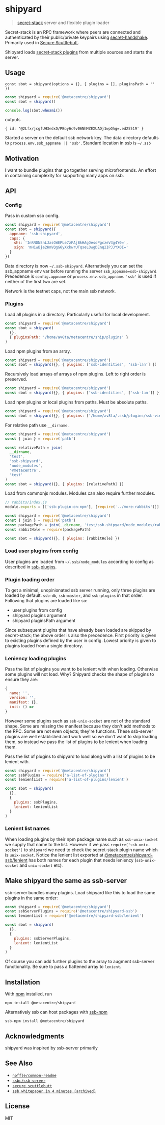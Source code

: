 # shipyard

> [secret-stack](https://github.com/ssb-js/secret-stack) server and flexible plugin loader

Secret-stack is an RPC framework where peers are connected and authenticated by their public/private keypairs using [secret-handshake](https://github.com/auditdrivencrypto/secret-handshake). Primarily used in [Secure Scuttlebutt](https://en.wikipedia.org/wiki/Secure_Scuttlebutt).

Shipyard loads [secret-stack plugins](https://github.com/ssb-js/secret-stack/blob/main/PLUGINS.md) from multiple sources and starts the server.

## Usage

`const sbot = shipyard(options = {}, { plugins = [], pluginsPath = '' })`

```js
const shipyard = require('@metacentre/shipyard')
const sbot = shipyard()

console.log(sbot.whoami())
```

outputs

```
{ id: '@2Lfx/jcgfUH3edxD/PBoy6c9v06NhMZEXUADj1wpQhg=.ed25519' }
```

Started a server on the default ssb network key. The data directory defaults to `process.env.ssb_appname || 'ssb'`. Standard location in ssb is `~/.ssb`

## Motivation

I want to bundle plugins that go together serving microfrontends. An effort in containing complexity for supporting many apps on ssb.

## API

### Config

Pass in custom ssb config.

```js
const shipyard = require('@metacentre/shipyard')
const sbot = shipyard({
  appname: 'ssb-shipyard',
  caps: {
    shs: 'InRNDNSnLJasGWEPLe7zPAj8kHAgOesoPgczeV3g4Y0=',
    sign: 'mH1wBje2HmVQgG6yXxkwrUTqseLOwgDEnq2IPJJYX0I='
  }
})
```

Data directory is now `~/.ssb-shipyard`. Alternatively you can set the ssb_appname env var before running the server `ssb_appname=ssb-shipyard`. Precedence is `config.appname` or `process.env.ssb_appname`. `'ssb'` is used if neither of the first two are set.

Network is the testnet caps, not the main ssb network.

### Plugins

Load all plugins in a directory. Particularly useful for local development.

```js
const shipyard = require('@metacentre/shipyard')
const sbot = shipyard(
  {},
  { pluginsPath: '/home/av8ta/metacentre/ship/plugins' }
)
```

Load npm plugins from an array.

```js
const shipyard = require('@metacentre/shipyard')
const sbot = shipyard({}, { plugins: ['ssb-identities', 'ssb-lan'] })
```

Recursively load arrays of arrays of npm plugins. Left to right order is preserved.

```js
const shipyard = require('@metacentre/shipyard')
const sbot = shipyard({}, { plugins: ['ssb-identities', ['ssb-lan']] })
```

Load npm plugins or local plugins from paths. Must be absolute paths.

```js
const shipyard = require('@metacentre/shipyard')
const sbot = shipyard({}, { plugins: ['/home/av8ta/.ssb/plugins/ssb-viewer'] })
```

For relative path use `__dirname`.

```js
const shipyard = require('@metacentre/shipyard')
const { join } = require('path')

const relativePath = join(
  __dirname,
  'test',
  'ssb-shipyard',
  'node_modules',
  '@metacentre',
  'test'
)
const sbot = shipyard({}, { plugins: [relativePath] })
```

Load from commonjs modules. Modules can also require further modules.

```js
// rabbits/index.js
module.exports = [['ssb-plugin-on-npm'], [require('../more-rabbits')]]
```

```js
const shipyard = require('@metacentre/shipyard')
const { join } = require('path')
const packagePath = join(__dirname, 'test/ssb-shipyard/node_modules/rabbits')
const rabbitHole = require(packagePath)

const sbot = shipyard({}, { plugins: [rabbitHole] })
```

### Load user plugins from config

User plugins are loaded from `~/.ssb/node_modules` according to config as described in [ssb-plugins](https://github.com/ssbc/ssb-plugins#load-user-configured-plugins).

### Plugin loading order

To get a minimal, unopinionated ssb server running, only three plugins are loaded by default. `ssb-db`, `ssb-master`, and `ssb-plugins` in that order. Following that plugins are loaded like so:

- user plugins from config
- shipyard plugins argument
- shipyard pluginsPath argument

Since subsequent plugins that have already been loaded are skipped by secret-stack; the above order is also the precedence. First priority is given to existing plugins defined by the user in config. Lowest priority is given to plugins loaded from a single directory.

### Leniency loading plugins

Pass the list of plugins you want to be lenient with when loading. Otherwise some plugins will not load. Why? Shipyard checks the shape of plugins to ensure they are:

```js
{
  name: '',
  version: '',
  manifest: {},
  init: () =>
}
```

However some plugins such as `ssb-unix-socket` are not of the standard shape. Some are missing the manifest because they don't add methods to the RPC. Some are not even objects; they're functions. These ssb-server plugins are well established and work well so we don't want to skip loading them, so instead we pass the list of plugins to be lenient when loading them.

Pass the list of plugins to shipyard to load along with a list of plugins to be lenient with.

```js
const shipyard = require('@metacentre/shipyard')
const ssbPlugins = require('a-list-of-plugins')
const lenientList = require('a-list-of-plugins/lenient')

const sbot = shipyard(
  {},
  {
    plugins: ssbPlugins,
    lenient: lenientList
  }
)
```

### Lenient list names

When loading plugins by their npm package name such as `ssb-unix-socket` we supply that name to the list. However if we pass `require('ssb-unix-socket')` to `shipyard` we need to check the secret-stack plugin name which is `unix-socket`. Notice the lenient list exported at [@metacentre/shipyard-ssb/lenient](https://github.com/metacentre/shipyard-ssb/blob/master/lenient.js) has both names for each plugin that needs leniency (`ssb-unix-socket` and `unix-socket` etc).

## Make shipyard the same as ssb-server

ssb-server bundles many plugins. Load shipyard like this to load the same plugins in the same order:

```js
const shipyard = require('@metacentre/shipyard')
const ssbServerPlugins = require('@metacentre/shipyard-ssb')
const lenientList = require('@metacentre/shipyard-ssb/lenient')

const sbot = shipyard(
  {},
  {
    plugins: ssbServerPlugins,
    lenient: lenientList
  }
)
```

Of course you can add further plugins to the array to augment ssb-server functionality. Be sure to pass a flattened array to `lenient`.

## Installation

With [npm](https://npmjs.org) installed, run

```shell
npm install @metacentre/shipyard
```

Alternatively ssb can host packages with [ssb-npm](https://github.com/hackergrrl/ssb-npm-101)

```shell
ssb-npm install @metacentre/shipyard
```

## Acknowledgments

shipyard was inspired by ssb-server primarily

## See Also

- [`noffle/common-readme`](https://github.com/noffle/common-readme)
- [`ssbc/ssb-server`](https://github.com/ssbc/ssb-server)
- [`secure scuttlebutt`](https://scuttlebot.io/more/protocols/secure-scuttlebutt.html)
- [`ssb whitepaper in 4 minutes (archived)`](http://web.archive.org/web/20190716152343/https://infourminutes.co/whitepaper/scuttlebutt)

## License

MIT
